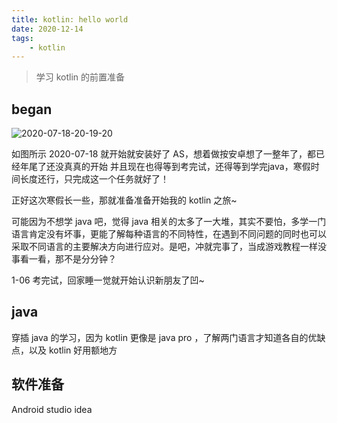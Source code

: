 ```yaml
---
title: kotlin: hello world
date: 2020-12-14
tags:
    - kotlin
---
```


> 学习 kotlin 的前置准备

<!-- more -->

## began

![2020-07-18-20-19-20](https://raw.githubusercontent.com/fengwei2002/Pictures_02/master/img/2020-07-18-20-19-20.png)

如图所示 2020-07-18 就开始就安装好了 AS，想着做按安卓想了一整年了，都已经年尾了还没真真的开始
并且现在也得等到考完试，还得等到学完java，寒假时间长度还行，只完成这一个任务就好了！

正好这次寒假长一些，那就准备准备开始我的 kotlin 之旅~

可能因为不想学 java 吧，觉得 java 相关的太多了一大堆，其实不要怕，多学一门语言肯定没有坏事，更能了解每种语言的不同特性，在遇到不同问题的同时也可以采取不同语言的主要解决方向进行应对。是吧，冲就完事了，当成游戏教程一样没事看一看，那不是分分钟？

1-06 考完试，回家睡一觉就开始认识新朋友了凹~
## java

穿插 java 的学习，因为 kotlin 更像是 java pro ，了解两门语言才知道各自的优缺点，以及 kotlin 好用额地方

## 软件准备

Android studio
idea
